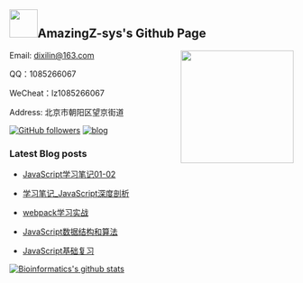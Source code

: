 ## <img src="https://tva1.sinaimg.cn/large/0081Kckwly1glvd0omkfzj30ds0dsaax.jpg" width=50>AmazingZ-sys's Github Page



<img align='right' src='https://tva1.sinaimg.cn/large/0081Kckwly1glvd1xdo3vg305k05kaa0.gif' width='200"'>

Email: dixilin@163.com

QQ：1085266067

WeCheat：lz1085266067

Address: 北京市朝阳区望京街道

[![GitHub followers](https://img.shields.io/github/followers/AmazingZ-sys?label=Follow&style=social)](https://github.com/AmazingZ-sys)
[![blog](https://tva1.sinaimg.cn/large/0081Kckwly1glvd45veqbj300u00u7b2.jpg)](https://www.zhouxiaozhao.cn/)

### Latest Blog posts
<!-- BLOG-POST-LIST:START -->

- [JavaScript学习笔记01-02](http://linzhi.group/views/%E5%89%8D%E7%AB%AF/JavaScript%E5%AD%A6%E4%B9%A0%E7%AC%94%E8%AE%B001-02.html)

- [学习笔记_JavaScript深度剖析](http://linzhi.group/views/%E5%89%8D%E7%AB%AF/%E5%AD%A6%E4%B9%A0%E7%AC%94%E8%AE%B0_JavaScript%E6%B7%B1%E5%BA%A6%E5%89%96%E6%9E%90.html#%E5%87%BD%E6%95%B0%E5%BC%8F%E7%BC%96%E7%A8%8B)
- [webpack学习实战](http://linzhi.group/views/%E5%89%8D%E7%AB%AF/%E6%B7%B1%E5%85%A5%E6%B5%85%E5%87%BAwebpack.html#%E5%89%8D%E8%A8%80)
- [JavaScript数据结构和算法](http://linzhi.group/views/%E5%89%8D%E7%AB%AF/JavaScript%E6%95%B0%E6%8D%AE%E7%BB%93%E6%9E%84%E5%92%8C%E7%AE%97%E6%B3%95.html#%E5%89%8D%E8%A8%80)
- [JavaScript基础复习](http://linzhi.group/views/%E5%89%8D%E7%AB%AF/JavaScript%E5%9F%BA%E7%A1%80.html#javascript%E7%9A%84%E6%95%B0%E6%8D%AE%E7%B1%BB%E5%9E%8B)
  <!-- BLOG-POST-LIST:END -->

[![Bioinformatics's github stats](https://github-readme-stats.vercel.app/api?username=AmazingZ-sys&show_icons=true&title_color=fff&icon_color=79ff97&text_color=9f9f9f&bg_color=151515&count_private=true)](http://www.linzhi.group)